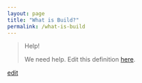 ```yaml
---
layout: page
title: "What is Build?"
permalink: /what-is-build
---
```


> Help! 
> 
> We need help. Edit this definition <a href="https://github.com/and-digital/tech-definitions/blob/master/definitions/commercials/build.md">here</a>.

<p class="edit-term"><a href="https://github.com/and-digital/tech-definitions/blob/master/definitions/commercials/build.md">edit</a></p>

